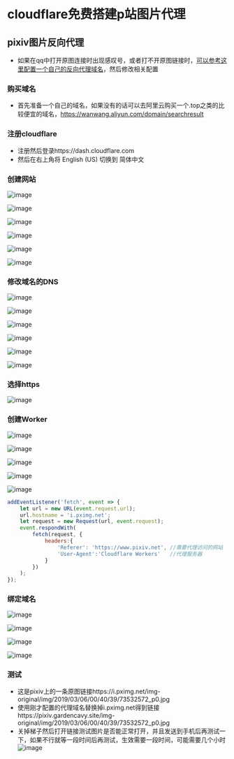 # cloudflare免费搭建p站图片代理

## pixiv图片反向代理
- 如果在qq中打开原图连接时出现感叹号，或者打不开原图链接时，[可以参考这里配置一个自己的反向代理域名](https://github.com/GardenHamster/Theresa3rd-Bot/blob/main/pixivproxy.md)，然后修改相关配置

### 购买域名
* 首先准备一个自己的域名，如果没有的话可以去阿里云购买一个.top之类的比较便宜的域名，https://wanwang.aliyun.com/domain/searchresult

### 注册cloudflare
* 注册然后登录https://dash.cloudflare.com
* 然后在右上角将 English (US) 切换到 简体中文

### 创建网站
![image](https://user-images.githubusercontent.com/89188316/196925024-36ae2507-d93e-4b41-b866-4d488f8562f2.png)

![image](https://user-images.githubusercontent.com/89188316/196925319-d8444f63-4366-42d4-b4ff-fc8596241b27.png)

![image](https://user-images.githubusercontent.com/89188316/196925535-e16a82cb-3434-4483-b693-068754b3115b.png)

![image](https://user-images.githubusercontent.com/89188316/196927461-08de7d53-5457-468c-9434-9f36fb238529.png)

![image](https://user-images.githubusercontent.com/89188316/196928234-9e264520-2098-4103-acbb-290f711c5f61.png)

![image](https://user-images.githubusercontent.com/89188316/196928397-6f60081a-1c39-42b0-8e4b-5e093e05fa5d.png)

### 修改域名的DNS
![image](https://user-images.githubusercontent.com/89188316/196930014-ef283178-13a9-409c-9376-6ba8cd537c03.png)

![image](https://user-images.githubusercontent.com/89188316/196930240-3f826c25-e093-4640-ad7c-11557ad5f84a.png)

![image](https://user-images.githubusercontent.com/89188316/196931439-52751076-74ff-47b0-ac3d-6795482850c0.png)

![image](https://user-images.githubusercontent.com/89188316/196931830-7c576758-120d-4fe5-bfda-20107d988f0e.png)

![image](https://user-images.githubusercontent.com/89188316/196932086-ecaa0e50-a510-4a37-b164-b3fdfeb00152.png)

![image](https://user-images.githubusercontent.com/89188316/196932566-e0b31824-fa37-444c-87bc-f31ef565667f.png)

### 选择https
![image](https://user-images.githubusercontent.com/89188316/196932907-4e8d0fa2-923c-4eef-8d65-7d88966c2104.png)

### 创建Worker
![image](https://user-images.githubusercontent.com/89188316/197002724-b6e47bab-7419-4504-bcee-e5f258503e4e.png)

![image](https://user-images.githubusercontent.com/89188316/197003418-4a1decc3-cf8b-48c6-8263-3303753b7d46.png)

![image](https://user-images.githubusercontent.com/89188316/197003827-80f401c7-18ee-40c7-858c-2dd232828745.png)

![image](https://user-images.githubusercontent.com/89188316/197004127-33500081-c969-4461-9df0-39c700cda81f.png)

![image](https://user-images.githubusercontent.com/89188316/197004638-bdf7b4fa-41f1-4b6d-ba02-8a758accd4ad.png)

```js
addEventListener('fetch', event => {
    let url = new URL(event.request.url);
    url.hostname = 'i.pximg.net';   
    let request = new Request(url, event.request);
    event.respondWith(
        fetch(request, {
            headers:{
                'Referer': 'https://www.pixiv.net', //需要代理访问的网站
                'User-Agent':'Cloudflare Workers'   //代理服务器
            }
        })
    );
});
```

### 绑定域名
![image](https://user-images.githubusercontent.com/89188316/197005332-6ee4dd74-c044-40a7-9d37-57fa79a9be9c.png)

![image](https://user-images.githubusercontent.com/89188316/197005511-8409ff0a-b07d-4fab-aa4b-a2f13389b105.png)

![image](https://user-images.githubusercontent.com/89188316/197006789-2de916db-6155-4e43-bc27-b479177915a0.png)

![image](https://user-images.githubusercontent.com/89188316/197007874-ea036065-a833-4f97-b98b-29b8784132a7.png)


### 测试
* 这是pixiv上的一条原图链接https://i.pximg.net/img-original/img/2019/03/06/00/40/39/73532572_p0.jpg
* 使用刚才配置的代理域名替换掉i.pximg.net得到链接https://pixiv.gardencavy.site/img-original/img/2019/03/06/00/40/39/73532572_p0.jpg
* 关掉梯子然后打开链接测试图片是否能正常打开，并且发送到手机后再测试一下，如果不行就等一段时间后再测试，生效需要一段时间，可能需要几个小时
![image](https://user-images.githubusercontent.com/89188316/197010554-f110f621-a20e-4955-a439-370efacc8edc.png)


